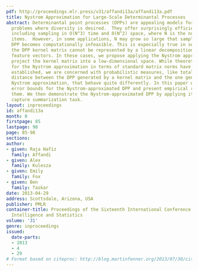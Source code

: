 ```yaml
---
pdf: http://proceedings.mlr.press/v31/affandi13a/affandi13a.pdf
title: Nystrom Approximation for Large-Scale Determinantal Processes
abstract: Determinantal point processes (DPPs) are appealing models for subset selection
  problems where diversity is desired.  They offer surprisingly efficient inference,
  including sampling in O(N^3) time and O(N^2) space, where N is the number of base
  items.  However, in some applications, N may grow so large that sampling from a
  DPP becomes computationally infeasible. This is especially true in settings where
  the DPP kernel matrix cannot be represented by a linear decomposition of low-dimensional
  feature vectors. In these cases, we propose applying the Nystrom approximation to
  project the kernel matrix into a low-dimensional space. While theoretical guarantees
  for the Nystrom approximation in terms of standard matrix norms have been previously
  established, we are concerned with probabilistic measures, like total variation
  distance between the DPP generated by a kernel matrix and the one generated by its
  Nystrom approximation, that behave quite differently. In this paper we derive new
  error bounds for the Nystrom-approximated DPP and present empirical results to corroborate
  them. We then demonstrate the Nystrom-approximated DPP by applying it to a motion
  capture summarization task.
layout: inproceedings
id: affandi13a
month: 0
firstpage: 85
lastpage: 98
page: 85-98
sections: 
author:
- given: Raja Hafiz
  family: Affandi
- given: Alex
  family: Kulesza
- given: Emily
  family: Fox
- given: Ben
  family: Taskar
date: 2013-04-29
address: Scottsdale, Arizona, USA
publisher: PMLR
container-title: Proceedings of the Sixteenth International Conference on Artificial
  Intelligence and Statistics
volume: '31'
genre: inproceedings
issued:
  date-parts:
  - 2013
  - 4
  - 29
# Format based on citeproc: http://blog.martinfenner.org/2013/07/30/citeproc-yaml-for-bibliographies/
---
```

